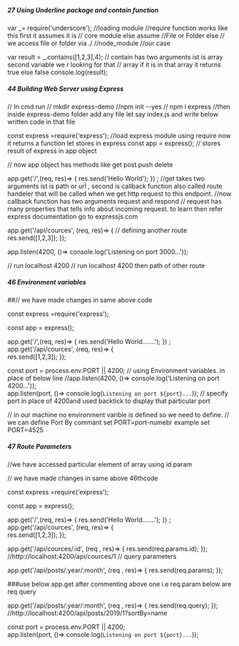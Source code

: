 ##### 27 Using Underline package and contain function 

var _= require('underscore'); //loading module
//require function works like this first it assumes it is
// core module else assume
//File or Folder else // we access file or folder via ./
//node_module   //our case

var result = _.contains([1,2,3],4); // contain has two arguments ist is array second variable we r looking for that
// array if it is in that array it returns true else false
console.log(result);







 ##### 44 Building Web Server using Express
 
 // In cmd run
// mkdir express-demo
//npm init --yes
// npm i express
//then inside express-demo folder add any file let say index.js and write below written code in that file




const express =require('express'); //load express module using require now it returns a function let stores in express 
const app = express(); // stores result of express in app object

// now app object has methods like get post push delete

app.get('/',(req, res)=> {
  res.send('Hello World');
}) ;   //get takes two arguments ist is path or url , second is callback function also called route handeler that will be called when we get http request to this endpoint.
 //now callback function has two arguments request and respond
// request has many properties that tells info about incoming request. to learn then refer express documentation go to expressjs.com

app.get('/api/cources', (req, res)=>
{               // defining another route
   res.send([1,2,3]);
});

app.listen(4200, ()=> console.log('Listening on port 3000...'));

// run localhost 4200
// run localhost 4200 then path of other route









##### 46 Environment variables 

##// we have made changes in same above code 


const express =require('express'); 

const app = express(); 



app.get('/',(req, res)=> {
  res.send('Hello World.......');
}) ;   
app.get('/api/cources', (req, res)=>
{           
   res.send([1,2,3]);
});


const port = process.env.PORT || 4200; // using Environment variables. in place of below line
//app.listen(4200, ()=> console.log('Listening on port 4200...'));   
app.listen(port, ()=> console.log(`Listening on port ${port}...`));  // specify port in place of 4200and used backtick to display that particular port
 

// in our machine no environment varible is defined so we need to define.
// we can define Port By commant set PORT=port-numebr example set PORT=4525







##### 47 Route Parameters 
//we have accessed  particular element of array using id param

// we have made changes in same above 46thcode 


const express =require('express'); 

const app = express(); 



app.get('/',(req, res)=> {
  res.send('Hello World.......');
}) ;   
app.get('/api/cources', (req, res)=>
{           
   res.send([1,2,3]);
});

app.get('/api/cources/:id', (req , res)=>
{
    res.send(req.params.id);
});    //http://localhost:4200/api/cources/1   // query parameters 





app.get('/api/posts/:year/:month', (req , res)=>
{
    res.send(req.params);
});


###use below app.get after commenting above one i.e req.param below are req query

app.get('/api/posts/:year/:month', (req , res)=>
{
    res.send(req.query);
});
//http://localhost:4200/api/posts/2019/1?sortBy=name



const port = process.env.PORT || 4200;   
app.listen(port, ()=> console.log(`Listening on port ${port}...`));  











